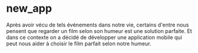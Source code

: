 # new_app

Après avoir vécu de tels événements dans notre vie, certains d'entre nous pensent que regarder un film selon son humeur est une solution parfaite. 
Et dans ce contexte on a décidé de développer une application mobile qui peut nous aider à choisir le film parfait selon notre humeur.
